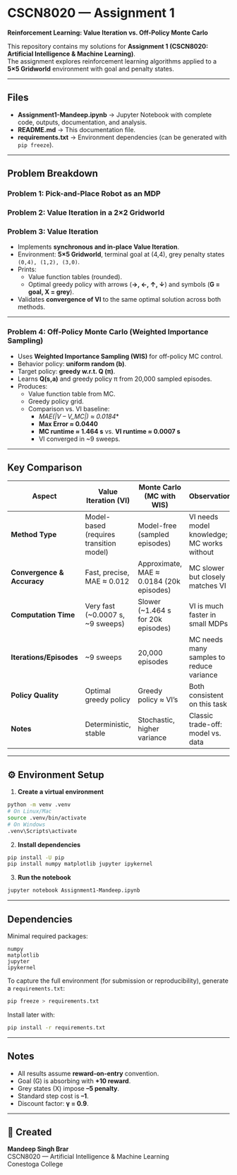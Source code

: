 # CSCN8020 — Assignment 1 

**Reinforcement Learning: Value Iteration vs. Off-Policy Monte Carlo**

This repository contains my solutions for **Assignment 1 (CSCN8020: Artificial Intelligence & Machine Learning)**.  
The assignment explores reinforcement learning algorithms applied to a **5×5 Gridworld** environment with goal and penalty states.

---

## Files

- **Assignment1-Mandeep.ipynb** → Jupyter Notebook with complete code, outputs, documentation, and analysis.  
- **README.md** → This documentation file.  
- **requirements.txt** → Environment dependencies (can be generated with `pip freeze`).   

---

## Problem Breakdown

### **Problem 1: Pick-and-Place Robot as an MDP**

### **Problem 2: Value Iteration in a 2×2 Gridworld**

### **Problem 3: Value Iteration**
- Implements **synchronous and in-place Value Iteration**.
- Environment: **5×5 Gridworld**, terminal goal at (4,4), grey penalty states `(0,4), (1,2), (3,0)`.
- Prints:
  - Value function tables (rounded).
  - Optimal greedy policy with arrows (**→, ←, ↑, ↓**) and symbols (**G = goal, X = grey**).
- Validates **convergence of VI** to the same optimal solution across both methods.

---

### **Problem 4: Off-Policy Monte Carlo (Weighted Importance Sampling)**
- Uses **Weighted Importance Sampling (WIS)** for off-policy MC control.
- Behavior policy: **uniform random (b)**.  
- Target policy: **greedy w.r.t. Q (π)**.  
- Learns **Q(s,a)** and greedy policy π from 20,000 sampled episodes.
- Produces:
  - Value function table from MC.
  - Greedy policy grid.
  - Comparison vs. VI baseline:
    - **MAE(|V* – V_MC|) ≈ 0.0184**
    - **Max Error ≈ 0.0440**
    - **MC runtime ≈ 1.464 s** vs. **VI runtime ≈ 0.0007 s**
    - VI converged in ~9 sweeps.

---

## Key Comparison

| **Aspect**               | **Value Iteration (VI)**                 | **Monte Carlo (MC with WIS)**             | **Observation**                          |
|--------------------------|------------------------------------------|--------------------------------------------|-------------------------------------------|
| **Method Type**          | Model-based (requires transition model) | Model-free (sampled episodes)              | VI needs model knowledge; MC works without |
| **Convergence & Accuracy** | Fast, precise, MAE ≈ 0.012              | Approximate, MAE ≈ 0.0184 (20k episodes)   | MC slower but closely matches VI           |
| **Computation Time**     | Very fast (~0.0007 s, ~9 sweeps)         | Slower (~1.464 s for 20k episodes)         | VI is much faster in small MDPs           |
| **Iterations/Episodes**  | ~9 sweeps                               | 20,000 episodes                            | MC needs many samples to reduce variance   |
| **Policy Quality**       | Optimal greedy policy                   | Greedy policy ≈ VI’s                       | Both consistent on this task               |
| **Notes**                | Deterministic, stable                   | Stochastic, higher variance                | Classic trade-off: model vs. data          |

---

## ⚙️ Environment Setup

1. **Create a virtual environment**

```bash
python -m venv .venv
# On Linux/Mac
source .venv/bin/activate
# On Windows
.venv\Scripts\activate
```

2. **Install dependencies**

```bash
pip install -U pip
pip install numpy matplotlib jupyter ipykernel
```

3. **Run the notebook**

```bash
jupyter notebook Assignment1-Mandeep.ipynb
```

---

## Dependencies

Minimal required packages:
```
numpy
matplotlib
jupyter
ipykernel
```

To capture the full environment (for submission or reproducibility), generate a `requirements.txt`:

```bash
pip freeze > requirements.txt
```

Install later with:
```bash
pip install -r requirements.txt
```

---

## Notes

- All results assume **reward-on-entry** convention.  
- Goal (G) is absorbing with **+10 reward**.  
- Grey states (X) impose **–5 penalty**.  
- Standard step cost is **–1**.  
- Discount factor: **γ = 0.9**.  

---

## 👤 Created
**Mandeep Singh Brar**  
CSCN8020 — Artificial Intelligence & Machine Learning  
Conestoga College  
